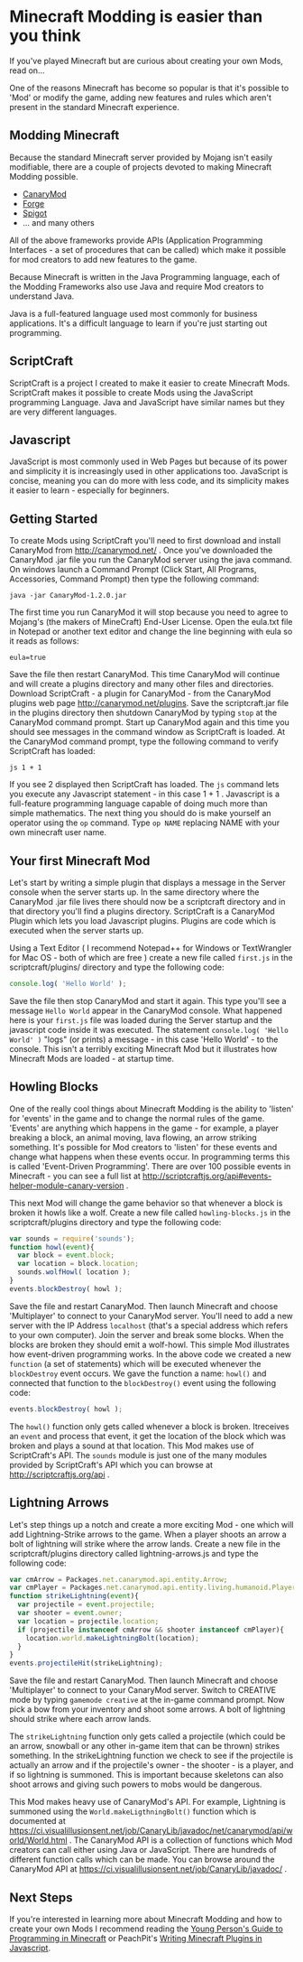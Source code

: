 # Minecraft Modding is easier than you think

If you've played Minecraft but are curious about creating your own Mods, read on...

One of the reasons Minecraft has become so popular is that it's possible to 'Mod' or modify the game, adding new features and rules which aren't present in the standard Minecraft experience. 

## Modding Minecraft 

Because the standard Minecraft server provided by Mojang isn't easily modifiable, there are a couple of projects devoted to making Minecraft Modding possible. 

* [CanaryMod][cm]
* [Forge][forge]
* [Spigot][spigot]
* ... and many others

All of the above frameworks provide APIs (Application Programming Interfaces - a set of procedures that can be called) which make it possible for mod creators to add new features to the game. 

Because Minecraft is written in the Java Programming language, each of the Modding Frameworks also use Java and require Mod creators to understand Java. 

Java is a full-featured language used most commonly for business applications. It's a difficult language to learn if you're just starting out programming. 

## ScriptCraft

ScriptCraft is a project I created to make it easier to create Minecraft Mods. ScriptCraft makes it possible to create Mods using the JavaScript programming Language. Java and JavaScript have similar names but they are very different languages. 

## Javascript
JavaScript is most commonly used in Web Pages but because of its power and simplicity it is increasingly used in other applications too. JavaScript is concise, meaning you can do more with less code, and its simplicity makes it easier to learn - especially for beginners.

## Getting Started
To create Mods using ScriptCraft you'll need to first download and install CanaryMod from http://canarymod.net/ . Once you've downloaded the CanaryMod .jar file you run the CanaryMod server using the java command. On windows launch a Command Prompt (Click Start, All Programs, Accessories, Command Prompt) then type the following command:

    java -jar CanaryMod-1.2.0.jar 

The first time you run CanaryMod it will stop because you need to agree to Mojang's (the makers of MineCraft) End-User License. Open the eula.txt file in Notepad or another text editor and change the line beginning with eula so it reads as follows:

    eula=true

Save the file then restart CanaryMod. This time CanaryMod will continue and will create a plugins directory and many other files and directories. Download ScriptCraft - a plugin for CanaryMod - from the CanaryMod plugins web page http://canarymod.net/plugins. Save the scriptcraft.jar file in the plugins directory then shutdown CanaryMod by typing `stop` at the CanaryMod command prompt. Start up CanaryMod again and this time you should see messages in the command window as ScriptCraft is loaded. At the CanaryMod command prompt, type the following command to verify ScriptCraft has loaded:

    js 1 + 1

If you see 2 displayed then ScriptCraft has loaded. The `js` command lets you execute any Javascript statement - in this case 1 + 1 . Javascript is a full-feature programming language capable of doing much more than simple mathematics. The next thing you should do is make yourself an operator using the `op` command. Type `op NAME` replacing NAME with your own minecraft user name. 

## Your first Minecraft Mod
Let's start by writing a simple plugin that displays a message in the Server console when the server starts up. In the same directory where the CanaryMod .jar file lives there should now be a scriptcraft directory and in that directory you'll find a plugins directory. ScriptCraft is a CanaryMod Plugin which lets you load Javascript plugins. Plugins are code which is executed when the server starts up. 

Using a Text Editor ( I recommend Notepad++ for Windows or TextWrangler for Mac OS - both of which are free ) create a new file called `first.js` in the scriptcraft/plugins/ directory and type the following code:

```javascript
console.log( 'Hello World' );
```

Save the file then stop CanaryMod and start it again. This type you'll see a message `Hello World` appear in the CanaryMod console. What happened here is your `first.js` file was loaded during the Server startup and the javascript code inside it was executed. The statement `console.log( 'Hello World' )` "logs" (or prints) a message - in this case 'Hello World' - to the console. This isn't a terribly exciting Minecraft Mod but it illustrates how Minecraft Mods are loaded - at startup time. 

## Howling Blocks
One of the really cool things about Minecraft Modding is the ability to 'listen' for 'events' in the game and to change the normal rules of the game. 'Events' are anything which happens in the game - for example, a player breaking a block, an animal moving, lava flowing, an arrow striking something. It's possible for Mod creators to 'listen' for these events and change what happens when these events occur. In programming terms this is called 'Event-Driven Programming'. There are over 100 possible events in Minecraft - you can see a full list at http://scriptcraftjs.org/api#events-helper-module-canary-version . 

This next Mod will change the game behavior so that whenever a block is broken it howls like a wolf. Create a new file called `howling-blocks.js` in the scriptcraft/plugins directory and type the following code:

```javascript
var sounds = require('sounds');
function howl(event){
  var block = event.block;
  var location = block.location;
  sounds.wolfHowl( location );
}
events.blockDestroy( howl );
```

Save the file and restart CanaryMod. Then launch Minecraft and choose 'Multiplayer' to connect to your CanaryMod server. You'll need to add a new server with the IP Address `localhost` (that's a special address which refers to your own computer). Join the server and break some blocks. When the blocks are broken they should emit a wolf-howl. This simple Mod illustrates how event-driven programming works. In the above code we created a new `function` (a set of statements) which will be executed whenever the `blockDestroy` event occurs. We gave the function a name: `howl()` and connected that function to the `blockDestroy()` event using the following code:

```javascript
events.blockDestroy( howl );
```
The `howl()` function only gets called whenever a block is broken. Itreceives an `event` and process that event, it get the location of the block which was broken and plays a sound at that location. This Mod makes use of ScriptCraft's API. The `sounds` module is just one of the many modules provided by ScriptCraft's API which you can browse at http://scriptcraftjs.org/api . 

## Lightning Arrows
Let's step things up a notch and create a more exciting Mod - one which will add Lightning-Strike arrows to the game. When a player shoots an arrow a bolt of lightning will strike where the arrow lands. Create a new file in the scriptcraft/plugins directory called lightning-arrows.js and type the following code:

```javascript
var cmArrow = Packages.net.canarymod.api.entity.Arrow;
var cmPlayer = Packages.net.canarymod.api.entity.living.humanoid.Player;
function strikeLightning(event){
  var projectile = event.projectile;
  var shooter = event.owner;
  var location = projectile.location;
  if (projectile instanceof cmArrow && shooter instanceof cmPlayer){
    location.world.makeLightningBolt(location);
  }
}
events.projectileHit(strikeLightning);
```

Save the file and restart CanaryMod. Then launch Minecraft and choose 'Multiplayer' to connect to your CanaryMod server. Switch to CREATIVE mode by typing `gamemode creative` at the in-game command prompt. Now pick a bow from your inventory and shoot some arrows. A bolt of lightning should strike where each arrow lands. 

The `strikeLightning` function only gets called a projectile (which could be an arrow, snowball or any other in-game item that can be thrown) strikes something. In the strikeLightning function we check to see if the projectile is actually an arrow and if the projectile's owner - the shooter - is a player, and if so lightning is summoned. This is important because skeletons can also shoot arrows and giving such powers to mobs would be dangerous. 

This Mod makes heavy use of CanaryMod's API. For example, Lightning is summoned using the `World.makeLigthningBolt()` function which is documented at https://ci.visualillusionsent.net/job/CanaryLib/javadoc/net/canarymod/api/world/World.html . The CanaryMod API is a collection of functions which Mod creators can call either using Java or JavaScript. There are hundreds of different function calls which can be made. You can browse around the CanaryMod API at https://ci.visualillusionsent.net/job/CanaryLib/javadoc/ . 

## Next Steps
If you're interested in learning more about Minecraft Modding and how to create your own Mods I recommend reading the [Young Person's Guide to Programming in Minecraft][ypgpm] or PeachPit's [Writing Minecraft Plugins in Javascript][wmp].

[forge]: http://www.minecraftforge.net/forum/
[cm]: http://canarymod.net/
[spigot]: http://www.spigotmc.org/
[ypgpm]: https://github.com/walterhiggins/ScriptCraft/blob/master/docs/YoungPersonsGuideToProgrammingMinecraft.md
[wmp]: peachpit.com/store/beginners-guide-to-writing-minecraft-plugins-in-javascript-9780133930146